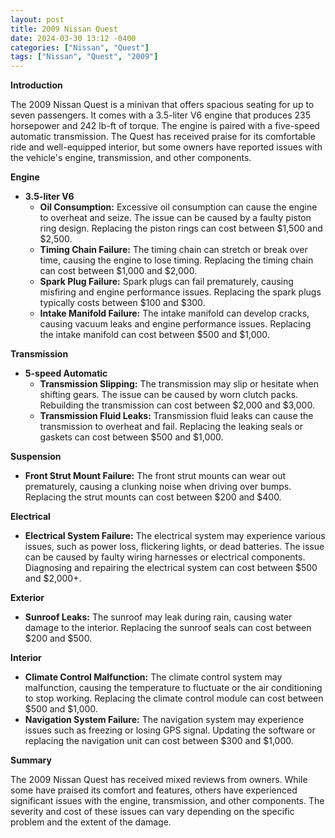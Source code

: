 ```yaml
---
layout: post
title: 2009 Nissan Quest
date: 2024-03-30 13:12 -0400
categories: ["Nissan", "Quest"]
tags: ["Nissan", "Quest", "2009"]
---
```

**Introduction**

The 2009 Nissan Quest is a minivan that offers spacious seating for up to seven passengers. It comes with a 3.5-liter V6 engine that produces 235 horsepower and 242 lb-ft of torque. The engine is paired with a five-speed automatic transmission. The Quest has received praise for its comfortable ride and well-equipped interior, but some owners have reported issues with the vehicle's engine, transmission, and other components.

**Engine**

* **3.5-liter V6**
    * **Oil Consumption:** Excessive oil consumption can cause the engine to overheat and seize. The issue can be caused by a faulty piston ring design. Replacing the piston rings can cost between $1,500 and $2,500.
    * **Timing Chain Failure:** The timing chain can stretch or break over time, causing the engine to lose timing. Replacing the timing chain can cost between $1,000 and $2,000.
    * **Spark Plug Failure:** Spark plugs can fail prematurely, causing misfiring and engine performance issues. Replacing the spark plugs typically costs between $100 and $300.
    * **Intake Manifold Failure:** The intake manifold can develop cracks, causing vacuum leaks and engine performance issues. Replacing the intake manifold can cost between $500 and $1,000.

**Transmission**

* **5-speed Automatic**
    * **Transmission Slipping:** The transmission may slip or hesitate when shifting gears. The issue can be caused by worn clutch packs. Rebuilding the transmission can cost between $2,000 and $3,000.
    * **Transmission Fluid Leaks:** Transmission fluid leaks can cause the transmission to overheat and fail. Replacing the leaking seals or gaskets can cost between $500 and $1,000.

**Suspension**

* **Front Strut Mount Failure:** The front strut mounts can wear out prematurely, causing a clunking noise when driving over bumps. Replacing the strut mounts can cost between $200 and $400.

**Electrical**

* **Electrical System Failure:** The electrical system may experience various issues, such as power loss, flickering lights, or dead batteries. The issue can be caused by faulty wiring harnesses or electrical components. Diagnosing and repairing the electrical system can cost between $500 and $2,000+.

**Exterior**

* **Sunroof Leaks:** The sunroof may leak during rain, causing water damage to the interior. Replacing the sunroof seals can cost between $200 and $500.

**Interior**

* **Climate Control Malfunction:** The climate control system may malfunction, causing the temperature to fluctuate or the air conditioning to stop working. Replacing the climate control module can cost between $500 and $1,000.
* **Navigation System Failure:** The navigation system may experience issues such as freezing or losing GPS signal. Updating the software or replacing the navigation unit can cost between $300 and $1,000.

**Summary**

The 2009 Nissan Quest has received mixed reviews from owners. While some have praised its comfort and features, others have experienced significant issues with the engine, transmission, and other components. The severity and cost of these issues can vary depending on the specific problem and the extent of the damage.
